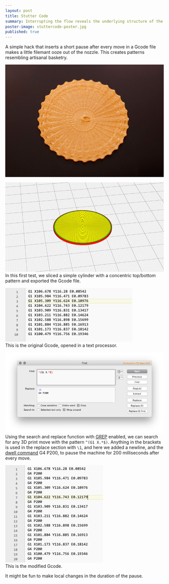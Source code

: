 ```yaml
---
layout: post
title: Stutter Code
summary: Interrupting the flow reveals the underlying structure of the Gcode
poster-image: stuttercode-poster.jpg
published: true
---
```


A simple hack that inserts a short pause after every move in a Gcode file makes a little filemant ooze out of the nozzle. This creates patterns resembling artisanal basketry.


![](/images/stuttercode-1022065.jpg)
 
 
![](/images/stuttercode-cura.jpg)<br />
In this first test, we sliced a simple cylinder with a concentric top/bottom pattern and exported the Gcode file.

![](/images/stuttercode-original_gcode.jpg)<br />
This is the original Gcode, opened in a text processor.

![](/images/stuttercode-grep.jpg)<br />
Using the search and replace function with [GREP](https://www.regexbuddy.com/regex.html) enabled, we can search for any 3D print move with the pattern `^(G1 X.*$)`. Anything in the brackets is used in the replace section with `\1`, and here we added a newline, and the [dwell command](https://reprap.org/wiki/G-code) G4 P200, to pause the machine for 200 milliseconds after every move.

![](/images/stuttercode-modified_gcode.jpg)<br />
This is the modified Gcode.

It might be fun to make local changes in the duration of the pause.
